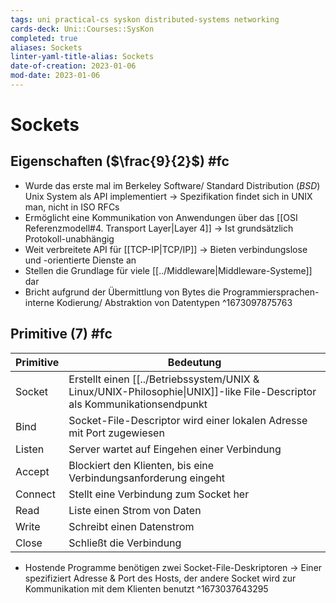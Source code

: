 ```yaml
---
tags: uni practical-cs syskon distributed-systems networking
cards-deck: Uni::Courses::SysKon
completed: true
aliases: Sockets
linter-yaml-title-alias: Sockets
date-of-creation: 2023-01-06
mod-date: 2023-01-06
---
```


# Sockets

## Eigenschaften ($\frac{9}{2}$) #fc
- Wurde das erste mal im Berkeley Software/ Standard Distribution (*BSD*) Unix System als API implementiert
	→ Spezifikation findet sich in UNIX man, nicht in ISO RFCs
- Ermöglicht eine Kommunikation von Anwendungen über das [[OSI Referenzmodell#4. Transport Layer|Layer 4]]
	→ Ist grundsätzlich Protokoll-unabhängig
- Weit verbreitete API für [[TCP-IP|TCP/IP]]
	→ Bieten verbindungslose und -orientierte Dienste an
- Stellen die Grundlage für viele [[../Middleware|Middleware-Systeme]] dar
- Bricht aufgrund der Übermittlung von Bytes die Programmiersprachen-interne Kodierung/ Abstraktion von Datentypen
^1673097875763

## Primitive (7) #fc
| Primitive | Bedeutung                                                                                                                |
| --------- | ------------------------------------------------------------------------------------------------------------------------ |
| Socket    | Erstellt einen [[../Betriebssystem/UNIX & Linux/UNIX-Philosophie\|UNIX]]-like File-Descriptor als Kommunikationsendpunkt |
| Bind      | Socket-File-Descriptor wird einer lokalen Adresse mit Port zugewiesen                                                    |
| Listen    | Server wartet auf Eingehen einer Verbindung                                                                              |
| Accept    | Blockiert den Klienten, bis eine Verbindungsanforderung eingeht                                                          |
| Connect   | Stellt eine Verbindung zum Socket her                                                                                    |
| Read      | Liste einen Strom von Daten                                                                                              |
| Write     | Schreibt einen Datenstrom                                                                                                |
| Close     | Schließt die Verbindung                                                                                                  |
- Hostende Programme benötigen zwei Socket-File-Deskriptoren
	→ Einer spezifiziert Adresse & Port des Hosts, der andere Socket wird zur Kommunikation mit dem Klienten benutzt
^1673037643295
